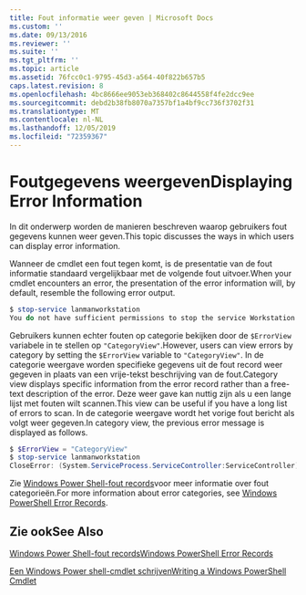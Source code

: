 ```yaml
---
title: Fout informatie weer geven | Microsoft Docs
ms.custom: ''
ms.date: 09/13/2016
ms.reviewer: ''
ms.suite: ''
ms.tgt_pltfrm: ''
ms.topic: article
ms.assetid: 76fcc0c1-9795-45d3-a564-40f822b657b5
caps.latest.revision: 8
ms.openlocfilehash: 4bc8666ee9053eb368402c8644558f4fe2dcc9ee
ms.sourcegitcommit: debd2b38fb8070a7357bf1a4bf9cc736f3702f31
ms.translationtype: MT
ms.contentlocale: nl-NL
ms.lasthandoff: 12/05/2019
ms.locfileid: "72359367"
---
```

# <a name="displaying-error-information"></a><span data-ttu-id="de6c4-102">Foutgegevens weergeven</span><span class="sxs-lookup"><span data-stu-id="de6c4-102">Displaying Error Information</span></span>

<span data-ttu-id="de6c4-103">In dit onderwerp worden de manieren beschreven waarop gebruikers fout gegevens kunnen weer geven.</span><span class="sxs-lookup"><span data-stu-id="de6c4-103">This topic discusses the ways in which users can display error information.</span></span>

<span data-ttu-id="de6c4-104">Wanneer de cmdlet een fout tegen komt, is de presentatie van de fout informatie standaard vergelijkbaar met de volgende fout uitvoer.</span><span class="sxs-lookup"><span data-stu-id="de6c4-104">When your cmdlet encounters an error, the presentation of the error information will, by default, resemble the following error output.</span></span>

```powershell
$ stop-service lanmanworkstation
You do not have sufficient permissions to stop the service Workstation.
```

<span data-ttu-id="de6c4-105">Gebruikers kunnen echter fouten op categorie bekijken door de `$ErrorView` variabele in te stellen op `"CategoryView"`.</span><span class="sxs-lookup"><span data-stu-id="de6c4-105">However, users can view errors by category by setting the `$ErrorView` variable to `"CategoryView"`.</span></span> <span data-ttu-id="de6c4-106">In de categorie weergave worden specifieke gegevens uit de fout record weer gegeven in plaats van een vrije-tekst beschrijving van de fout.</span><span class="sxs-lookup"><span data-stu-id="de6c4-106">Category view displays specific information from the error record rather than a free-text description of the error.</span></span> <span data-ttu-id="de6c4-107">Deze weer gave kan nuttig zijn als u een lange lijst met fouten wilt scannen.</span><span class="sxs-lookup"><span data-stu-id="de6c4-107">This view can be useful if you have a long list of errors to scan.</span></span> <span data-ttu-id="de6c4-108">In de categorie weergave wordt het vorige fout bericht als volgt weer gegeven.</span><span class="sxs-lookup"><span data-stu-id="de6c4-108">In category view, the previous error message is displayed as follows.</span></span>

```powershell
$ $ErrorView = "CategoryView"
$ stop-service lanmanworkstation
CloseError: (System.ServiceProcess.ServiceController:ServiceController) [stop-service], ServiceCommandException
```

<span data-ttu-id="de6c4-109">Zie [Windows Power Shell-fout records](./windows-powershell-error-records.md)voor meer informatie over fout categorieën.</span><span class="sxs-lookup"><span data-stu-id="de6c4-109">For more information about error categories, see [Windows PowerShell Error Records](./windows-powershell-error-records.md).</span></span>

## <a name="see-also"></a><span data-ttu-id="de6c4-110">Zie ook</span><span class="sxs-lookup"><span data-stu-id="de6c4-110">See Also</span></span>

[<span data-ttu-id="de6c4-111">Windows Power Shell-fout records</span><span class="sxs-lookup"><span data-stu-id="de6c4-111">Windows PowerShell Error Records</span></span>](./windows-powershell-error-records.md)

[<span data-ttu-id="de6c4-112">Een Windows Power shell-cmdlet schrijven</span><span class="sxs-lookup"><span data-stu-id="de6c4-112">Writing a Windows PowerShell Cmdlet</span></span>](./writing-a-windows-powershell-cmdlet.md)
